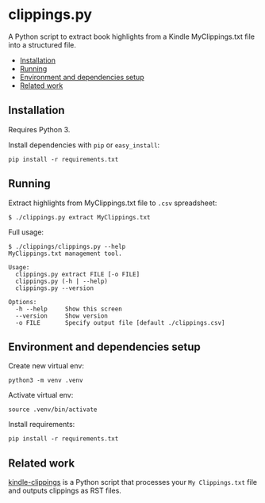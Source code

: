 # clippings.py <!-- omit in toc -->
A Python script to extract book highlights from a Kindle MyClippings.txt file into a structured file.

- [Installation](#installation)
- [Running](#running)
- [Environment and dependencies setup](#environment-and-dependencies-setup)
- [Related work](#related-work)

## Installation

Requires Python 3.

Install dependencies with `pip` or `easy_install`:
```
pip install -r requirements.txt
```

## Running

Extract highlights from MyClippings.txt file to `.csv` spreadsheet:
```
$ ./clippings.py extract MyClippings.txt
```

Full usage:
```
$ ./clippings/clippings.py --help
MyClippings.txt management tool.

Usage:
  clippings.py extract FILE [-o FILE]
  clippings.py (-h | --help)
  clippings.py --version

Options:
  -h --help     Show this screen
  --version     Show version
  -o FILE       Specify output file [default ./clippings.csv]
```

## Environment and dependencies setup

Create new virtual env:
```
python3 -m venv .venv
```

Activate virtual env:
```
source .venv/bin/activate
```

Install requirements:
```
pip install -r requirements.txt
```

## Related work

[kindle-clippings](https://github.com/lvzon/kindle-clippings) is a Python script that processes your `My Clippings.txt` file and outputs clippings as RST files.
